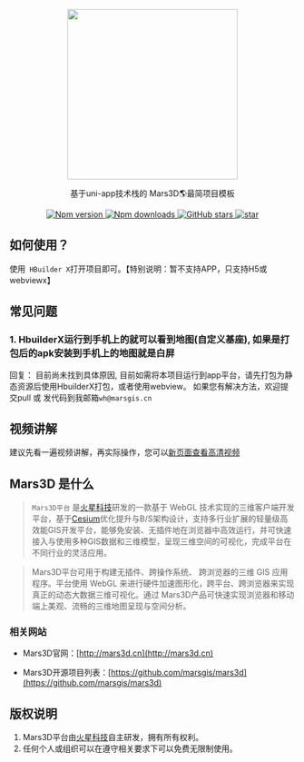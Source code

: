 <p align="center">
<img src="//mars3d.cn/logo.png" width="300px" />
</p>
 
<p align="center">基于uni-app技术栈的 Mars3D🌎最简项目模板</p>

<p align="center">
  <a target="_black" href="https://www.npmjs.com/package/mars3d">
    <img alt="Npm version" src="https://img.shields.io/npm/v/mars3d.svg?style=flat&logo=npm&label=版本号" />
  </a>
  <a target="_black" href="https://www.npmjs.com/package/mars3d">
    <img alt="Npm downloads" src="https://img.shields.io/npm/dt/mars3d?style=flat&logo=npm&label=下载量" />
  </a>
  <a target="_black" href="https://github.com/marsgis/mars3d">
    <img alt="GitHub stars" src="https://img.shields.io/github/stars/marsgis/mars3d?style=flat&logo=github" />
  </a>
  <a target="_black" href="https://gitee.com/marsgis/mars3d">
    <img src="https://gitee.com/marsgis/mars3d/badge/star.svg?theme=dark" alt="star" />
  </a>
</p>

 
 
## 如何使用？
使用` HBuilder X`打开项目即可。【特别说明：暂不支持APP，只支持H5或webviewx】


 
## 常见问题

### 1. HbuilderX运行到手机上的就可以看到地图(自定义基座), 如果是打包后的apk安装到手机上的地图就是白屏

回复：
目前尚未找到具体原因, 目前如需将本项目运行到app平台，请先打包为静态资源后使用HbuilderX打包，或者使用webview。
如果您有解决方法，欢迎提交pull 或 发代码到我邮箱`wh@marsgis.cn`



## 视频讲解

建议先看一遍视频讲解，再实际操作，您可以[新页面查看高清视频](https://www.bilibili.com/video/BV18F41157qR/)


 
## Mars3D 是什么 
>  `Mars3D平台` 是[火星科技](http://marsgis.cn/)研发的一款基于 WebGL 技术实现的三维客户端开发平台，基于[Cesium](https://cesium.com/cesiumjs/)优化提升与B/S架构设计，支持多行业扩展的轻量级高效能GIS开发平台，能够免安装、无插件地在浏览器中高效运行，并可快速接入与使用多种GIS数据和三维模型，呈现三维空间的可视化，完成平台在不同行业的灵活应用。

 > Mars3D平台可用于构建无插件、跨操作系统、 跨浏览器的三维 GIS 应用程序。平台使用 WebGL 来进行硬件加速图形化，跨平台、跨浏览器来实现真正的动态大数据三维可视化。通过 Mars3D产品可快速实现浏览器和移动端上美观、流畅的三维地图呈现与空间分析。

### 相关网站 
- Mars3D官网：[http://mars3d.cn](http://mars3d.cn)  

- Mars3D开源项目列表：[https://github.com/marsgis/mars3d](https://github.com/marsgis/mars3d)


## 版权说明
1. Mars3D平台由[火星科技](http://marsgis.cn/)自主研发，拥有所有权利。
2. 任何个人或组织可以在遵守相关要求下可以免费无限制使用。
